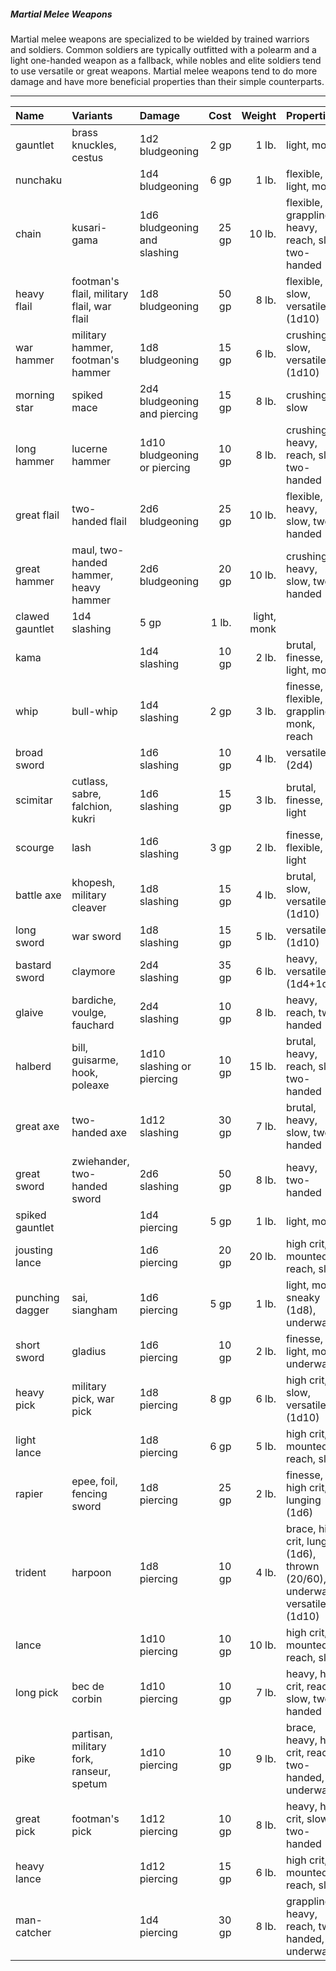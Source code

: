 ##### Martial Melee Weapons

Martial melee weapons are specialized to be wielded by trained warriors and soldiers. Common soldiers are typically outfitted with a polearm and a light one-handed weapon as a fallback, while nobles and elite soldiers tend to use versatile or great weapons. Martial melee weapons tend to do more damage and have more beneficial properties than their simple counterparts.

___
| Name | Variants | Damage | Cost | Weight | Properties |
|:-|:-|:-|-:|-:|:-|
| gauntlet | brass knuckles, cestus | 1d2 bludgeoning | 2 gp | 1 lb. | light, monk |
| nunchaku | | 1d4 bludgeoning | 6 gp | 1 lb. | flexible, light, monk |
| chain | kusari-gama | 1d6 bludgeoning and slashing | 25 gp | 10 lb. | flexible, grappling, heavy, reach, slow, two-handed |
| heavy flail | footman's flail, military flail, war flail | 1d8 bludgeoning | 50 gp | 8 lb. | flexible, slow, versatile (1d10)
| war hammer | military hammer, footman's hammer | 1d8 bludgeoning | 15 gp | 6 lb. | crushing, slow, versatile (1d10) |
| morning star | spiked mace | 2d4 bludgeoning and piercing | 15 gp | 8 lb. | crushing, slow |
| long hammer | lucerne hammer | 1d10 bludgeoning or piercing | 10 gp | 8 lb. | crushing, heavy, reach, slow, two-handed |
| great flail | two-handed flail | 2d6 bludgeoning | 25 gp | 10 lb. | flexible, heavy, slow, two-handed |
| great hammer | maul, two-handed hammer, heavy hammer | 2d6 bludgeoning | 20 gp | 10 lb. | crushing, heavy, slow, two-handed |
| clawed gauntlet | 1d4 slashing | 5 gp | 1 lb. | light, monk |
| kama | | 1d4 slashing | 10 gp | 2 lb. | brutal, finesse, light, monk |
| whip | bull-whip | 1d4 slashing | 2 gp | 3 lb. | finesse, flexible, grappling, monk, reach |
| broad sword | | 1d6 slashing | 10 gp | 4 lb. | versatile (2d4) |
| scimitar | cutlass, sabre, falchion, kukri | 1d6 slashing | 15 gp | 3 lb. | brutal, finesse, light |
| scourge | lash | 1d6 slashing | 3 gp | 2 lb. | finesse, flexible, light |
| battle axe | khopesh, military cleaver | 1d8 slashing | 15 gp | 4 lb. | brutal, slow, versatile (1d10) |
| long sword | war sword | 1d8 slashing | 15 gp | 5 lb. | versatile (1d10) |
| bastard sword | claymore | 2d4 slashing | 35 gp | 6 lb. | heavy, versatile (1d4+1d6) |
| glaive | bardiche, voulge, fauchard | 2d4 slashing | 10 gp | 8 lb. | heavy, reach, two-handed |
| halberd | bill, guisarme, hook, poleaxe | 1d10 slashing or piercing | 10 gp | 15 lb. | brutal, heavy, reach, slow, two-handed |
| great axe | two-handed axe | 1d12 slashing | 30 gp | 7 lb. | brutal, heavy, slow, two-handed |
| great sword | zwiehander, two-handed sword | 2d6 slashing | 50 gp | 8 lb. | heavy, two-handed |
| spiked gauntlet | | 1d4 piercing | 5 gp | 1 lb. | light, monk |
| jousting lance | | 1d6 piercing | 20 gp | 20 lb. | high crit, mounted, reach, slow |
| punching dagger | sai, siangham | 1d6 piercing | 5 gp | 1 lb. | light, monk, sneaky (1d8), underwater |
| short sword | gladius | 1d6 piercing | 10 gp | 2 lb. | finesse, light, monk, underwater |
| heavy pick | military pick, war pick | 1d8 piercing | 8 gp | 6 lb. | high crit, slow, versatile (1d10) |
| light lance | | 1d8 piercing | 6 gp | 5 lb. | high crit, mounted, reach, slow |
| rapier | epee, foil, fencing sword | 1d8 piercing | 25 gp | 2 lb. | finesse, high crit, lunging (1d6) |
| trident | harpoon | 1d8 piercing | 10 gp | 4 lb. | brace, high crit, lunging (1d6), thrown (20/60), underwater, versatile (1d10) |
| lance | | 1d10 piercing | 10 gp | 10 lb. | high crit, mounted, reach, slow |
| long pick | bec de corbin | 1d10 piercing | 10 gp | 7 lb. | heavy, high crit, reach, slow, two-handed |
| pike | partisan, military fork, ranseur, spetum | 1d10 piercing | 10 gp | 9 lb. | brace, heavy, high crit, reach, two-handed, underwater |
| great pick | footman's pick | 1d12 piercing | 10 gp | 8 lb. | heavy, high crit, slow, two-handed |
| heavy lance | | 1d12 piercing | 15 gp | 6 lb. | high crit, mounted, reach, slow |
| man-catcher | | 1d4 piercing | 30 gp | 8 lb. | grappling, heavy, reach, two-handed, underwater |
